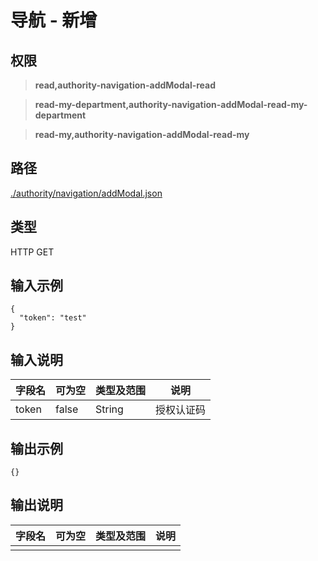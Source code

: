 # 导航 - 新增

## 权限

> **read,authority-navigation-addModal-read**

> **read-my-department,authority-navigation-addModal-read-my-department**

> **read-my,authority-navigation-addModal-read-my**

## 路径

[./authority/navigation/addModal.json](../../../../authority/navigation/addModal.json)

## 类型

HTTP GET

## 输入示例

```
{
  "token": "test"
}
```

## 输入说明

字段名|可为空|类型及范围|说明
---|---|---|---
token|false|String|授权认证码

## 输出示例

```
{}
```

## 输出说明

字段名|可为空|类型及范围|说明
---|---|---|---
|||